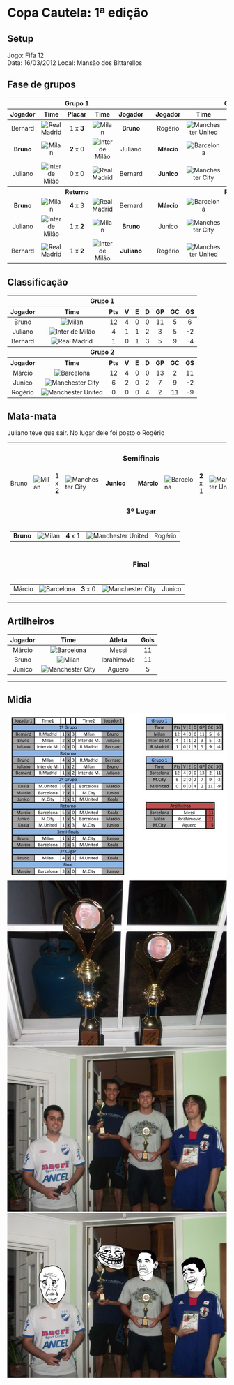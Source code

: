 # Copa Cautela: 1ª edição

## Setup

Jogo: Fifa 12  
Data: 16/03/2012 
Local: Mansão dos Bittarellos  

## Fase de grupos

<table>
<thead>
  <tr>
    <th colspan="5" align="center">Grupo 1</th>
    <th></th>
    <th colspan="5" align="center">Grupo 2</th>
  </tr>
  <tr>
    <th>Jogador</th>
    <th>Time</th>
    <th>Placar</th>
    <th>Time</th>
    <th>Jogador</th>
    <th></th>
    <th>Jogador</th>
    <th>Time</th>
    <th>Placar</th>
    <th>Time</th>
    <th>Jogador</th>
  </tr>
  </thead>
<tbody align="center">
  <tr>
    <td>Bernard</td>
    <td><img alt="Real Madrid" src="https://s.glbimg.com/es/sde/f/equipes/2018/03/12/real-madrid.svg" width="30" height="30"></td>
    <td>1 x <b>3</b></td>
    <td><img alt="Milan" src="https://s.glbimg.com/es/sde/f/equipes/2018/03/11/milan.svg" width="30" height="30"></td>
    <td><b>Bruno</b></td>
    <td></td>
    <!-- Group 2 -->
    <td>Rogério</td>
    <td><img alt="Manchester United" src="https://s.glbimg.com/es/sde/f/equipes/2018/03/11/manchester-united.svg" width="30" height="30"></td>
    <td>0 x <b>1</b></td>
    <td><img alt="Barcelona" src="https://s.glbimg.com/es/sde/f/equipes/2018/03/11/barcelona.svg" width="30" height="30"></td>
    <td><b>Márcio</b></td>
  </tr>
  <tr>
    <td><b>Bruno</b></td>
    <td><img alt="Milan" src="https://s.glbimg.com/es/sde/f/equipes/2018/03/11/milan.svg" width="30" height="30"></td>
    <td><b>2</b> x 0</td>
    <td><img alt="Inter de Milão" src="https://s.glbimg.com/es/sde/f/organizacoes/2021/03/31/Inter_de_Mil%C3%A3o_2021.svg" width="30" height="30"></td>
    <td>Juliano</td>
    <td></td>
    <!-- Group 2 -->
    <td><b>Márcio</b></td>
    <td><img alt="Barcelona" src="https://s.glbimg.com/es/sde/f/equipes/2018/03/11/barcelona.svg" width="30" height="30"></td>
    <td><b>2</b> x 1</td>
    <td><img alt="Manchester City" src="https://s.glbimg.com/es/sde/f/organizacoes/2018/03/11/manchester-city.svg" width="30" height="30"></td>
    <td>Junico</td>
  </tr>
  <tr>
    <td>Juliano</td>
    <td><img alt="Inter de Milão" src="https://s.glbimg.com/es/sde/f/organizacoes/2021/03/31/Inter_de_Mil%C3%A3o_2021.svg" width="30" height="30"></td>
    <td>0 x 0</td>
    <td><img alt="Real Madrid" src="https://s.glbimg.com/es/sde/f/equipes/2018/03/12/real-madrid.svg" width="30" height="30"></td>
    <td>Bernard</td>
    <td></td>
    <!-- Group 2 -->
    <td><b>Junico</b></td>
    <td><img alt="Manchester City" src="https://s.glbimg.com/es/sde/f/organizacoes/2018/03/11/manchester-city.svg" width="30" height="30"></td>
    <td><b>2</b> x 1</td>
    <td><img alt="Manchester United" src="https://s.glbimg.com/es/sde/f/equipes/2018/03/11/manchester-united.svg" width="30" height="30"></td>
    <td>Rogério</td>
  </tr>
  <tr>
    <th colspan="5" align="center">Returno</th>
    <th></th>
    <th colspan="5" align="center">Returno</th>
  </tr>

  <tr>
    <td><b>Bruno</b></td>
    <td><img alt="Milan" src="https://s.glbimg.com/es/sde/f/equipes/2018/03/11/milan.svg" width="30" height="30"></td>
    <td><b>4</b> x 3</td>
    <td><img alt="Real Madrid" src="https://s.glbimg.com/es/sde/f/equipes/2018/03/12/real-madrid.svg" width="30" height="30"></td>
    <td>Bernard</td>
    <td></td>
    <!-- Group 2 -->
    <td><b>Márcio</b></td>
    <td><img alt="Barcelona" src="https://s.glbimg.com/es/sde/f/equipes/2018/03/11/barcelona.svg" width="30" height="30"></td>
    <td><b>5</b> x 0</td>
    <td><img alt="Manchester United" src="https://s.glbimg.com/es/sde/f/equipes/2018/03/11/manchester-united.svg" width="30" height="30"></td>
    <td>Rogério</td>
  </tr>
  <tr>
    <td>Juliano</td>
    <td><img alt="Inter de Milão" src="https://s.glbimg.com/es/sde/f/organizacoes/2021/03/31/Inter_de_Mil%C3%A3o_2021.svg" width="30" height="30"></td>
    <td>1 x <b>2</b></td>
    <td><img alt="Milan" src="https://s.glbimg.com/es/sde/f/equipes/2018/03/11/milan.svg" width="30" height="30"></td>
    <td><b>Bruno</b></td>
    <td></td>
    <!-- Group 2 -->
    <td>Junico</td>
    <td><img alt="Manchester City" src="https://s.glbimg.com/es/sde/f/organizacoes/2018/03/11/manchester-city.svg" width="30" height="30"></td>
    <td>1 x <b>5</b></td>
    <td><img alt="Barcelona" src="https://s.glbimg.com/es/sde/f/equipes/2018/03/11/barcelona.svg" width="30" height="30"></td>
    <td><b>Márcio</b></td>
  </tr>
  <tr>
    <td>Bernard</td>
    <td><img alt="Real Madrid" src="https://s.glbimg.com/es/sde/f/equipes/2018/03/12/real-madrid.svg" width="30" height="30"></td>
    <td>1 x <b>2</b></td>
    <td><img alt="Inter de Milão" src="https://s.glbimg.com/es/sde/f/organizacoes/2021/03/31/Inter_de_Mil%C3%A3o_2021.svg" width="30" height="30"></td>
    <td><b>Juliano</b></td>
    <td></td>
    <!-- Group 2 -->
    <td>Rogério</td>
    <td><img alt="Manchester United" src="https://s.glbimg.com/es/sde/f/equipes/2018/03/11/manchester-united.svg" width="30" height="30"></td>
    <td>1 x <b>3</b></td>
    <td><img alt="Manchester City" src="https://s.glbimg.com/es/sde/f/organizacoes/2018/03/11/manchester-city.svg" width="30" height="30"></td>
    <td><b>Junico</b></td>
  </tr>

</tbody>
</table>

## Classificação

<table>
<thead>
  <tr>
    <th colspan="9" align="center">Grupo 1</th>
  </tr>
  <tr>
    <th>Jogador</th>
    <th>Time</th>
    <th>Pts</th>
    <th>V</th>
    <th>E</th>
    <th>D</th>
    <th>GP</th>
    <th>GC</th>
    <th>GS</th>
  </tr>
</thead>
<tbody align="center">
  <tr>
    <td>Bruno</td>
    <td><img alt="Milan" src="https://s.glbimg.com/es/sde/f/equipes/2018/03/11/milan.svg" width="30" height="30"></td>
    <td>12</td>
    <td>4</td>
    <td>0</td>
    <td>0</td>
    <td>11</td>
    <td>5</td>
    <td>6</td>
  </tr>
  <tr>
    <td>Juliano</td>
    <td><img alt="Inter de Milão" src="https://s.glbimg.com/es/sde/f/organizacoes/2021/03/31/Inter_de_Mil%C3%A3o_2021.svg" width="30" height="30"></td>
    <td>4</td>
    <td>1</td>
    <td>1</td>
    <td>2</td>
    <td>3</td>
    <td>5</td>
    <td>-2</td>
  </tr>
  <tr>
    <td>Bernard</td>
    <td><img alt="Real Madrid" src="https://s.glbimg.com/es/sde/f/equipes/2018/03/12/real-madrid.svg" width="30" height="30"></td>
    <td>1</td>
    <td>0</td>
    <td>1</td>
    <td>3</td>
    <td>5</td>
    <td>9</td>
    <td>-4</td>
  </tr>
  <tr>
    <th colspan="9" align="center">Grupo 2</th>
  </tr>
  <tr>
    <th>Jogador</th>
    <th>Time</th>
    <th>Pts</th>
    <th>V</th>
    <th>E</th>
    <th>D</th>
    <th>GP</th>
    <th>GC</th>
    <th>GS</th>
  </tr>
  <tr>
    <td>Márcio</td>
    <td><img alt="Barcelona" src="https://s.glbimg.com/es/sde/f/equipes/2018/03/11/barcelona.svg" width="30" height="30"></td>
    <td>12</td>
    <td>4</td>
    <td>0</td>
    <td>0</td>
    <td>13</td>
    <td>2</td>
    <td>11</td>
  </tr>
  <tr>
    <td>Junico</td>
    <td><img alt="Manchester City" src="https://s.glbimg.com/es/sde/f/organizacoes/2018/03/11/manchester-city.svg" width="30" height="30"></td>
    <td>6</td>
    <td>2</td>
    <td>0</td>
    <td>2</td>
    <td>7</td>
    <td>9</td>
    <td>-2</td>
  </tr>
  <tr>
    <td>Rogério</td>
    <td><img alt="Manchester United" src="https://s.glbimg.com/es/sde/f/equipes/2018/03/11/manchester-united.svg" width="30" height="30"></td>
    <td>0</td>
    <td>0</td>
    <td>0</td>
    <td>4</td>
    <td>2</td>
    <td>11</td>
    <td>-9</td>
  </tr>
</tbody>
</table>


## Mata-mata

Juliano teve que sair. No lugar dele foi posto o Rogério

<table>
<tbody>
  <tr>
    <td colspan="11" align="center"><h3>Semifinais</h3></td>
  </tr>
  <tr>
    <td>Bruno</td>
    <td><img alt="Milan" src="https://s.glbimg.com/es/sde/f/equipes/2018/03/11/milan.svg" width="30" height="30"></td>
    <td>1 x <b>2</b></td>
    <td><img alt="Manchester City" src="https://s.glbimg.com/es/sde/f/organizacoes/2018/03/11/manchester-city.svg" width="30" height="30"></td>
    <td><b>Junico</b></td>
    <td />
    <!-- Group 2 -->
    <td><b>Márcio</b></td>
    <td><img alt="Barcelona" src="https://s.glbimg.com/es/sde/f/equipes/2018/03/11/barcelona.svg" width="30" height="30"></td>
    <td><b>2</b> x 1</td>
    <td><img alt="Manchester United" src="https://s.glbimg.com/es/sde/f/equipes/2018/03/11/manchester-united.svg" width="30" height="30"></td>
    <td>Rogério</td>
  </tr>
  <tr>
    <td colspan="11" align="center"><h3>3º Lugar</h3></td>
  </tr>
  <tr colspan="11" align="center">
    <td colspan="11" align="center">
      <table align="center">
      <tbody>
        <tr>
          <td><b>Bruno</b></td>
          <td><img alt="Milan" src="https://s.glbimg.com/es/sde/f/equipes/2018/03/11/milan.svg" width="30" height="30"></td>
          <td><b>4</b> x 1</td>
          <td><img alt="Manchester United" src="https://s.glbimg.com/es/sde/f/equipes/2018/03/11/manchester-united.svg" width="30" height="30"></td>
    <td>Rogério</td>
        </tr>
      </tbody>
      </table>
    </td>
  </tr>
  <tr>
    <td colspan="11" align="center"><h3>Final</h3></td>
  </tr>
  <tr colspan="11" align="center">
    <td colspan="11" align="center">
      <table align="center">
      <tbody>
        <tr>
          <td>Márcio</td>
          <td><img alt="Barcelona" src="https://s.glbimg.com/es/sde/f/equipes/2018/03/11/barcelona.svg" width="30" height="30"></td>
          <td><b>3</b> x 0</td>
          <td><img alt="Manchester City" src="https://s.glbimg.com/es/sde/f/organizacoes/2018/03/11/manchester-city.svg" width="30" height="30"></td>
          <td>Junico</b></td>
        </tr>
      </tbody>
      </table>
    </td>
  </tr>
</tbody>
</table>

## Artilheiros

<table>
<thead>
  <tr>
    <th>Jogador</th>
    <th>Time</th>
    <th>Atleta</th>
    <th>Gols</th>
  </tr>
</thead>
<tbody align="center">
  <tr>
    <td>Márcio</td>
    <td><img alt="Barcelona" src="https://s.glbimg.com/es/sde/f/equipes/2018/03/11/barcelona.svg" width="30" height="30"></td>
    <td>Messi</td>
    <td>11</td>
  </tr>
  <tr>
    <td>Bruno</td>
    <td><img alt="Milan" src="https://s.glbimg.com/es/sde/f/equipes/2018/03/11/milan.svg" width="30" height="30"></td>
    <td>Ibrahimovic</td>
    <td>11</td>
  </tr>
  <tr>
    <td>Junico</td>
    <td><img alt="Manchester City" src="https://s.glbimg.com/es/sde/f/organizacoes/2018/03/11/manchester-city.svg" width="30" height="30"></td>
    <td>Aguero</td>
    <td>5</td>
  </tr>
</tbody>
</table>

---------------------------------------------


## Midia

![alt text](src/edition1/edition1-results.jpg "Resultados")
![alt text](src/edition1/edition1-trophs.jpg "Trofeis")
![alt text](src/edition1/edition1-podium.jpg "Pódio")
![alt text](src/edition1/edition1-meme.jpg "Meme")
